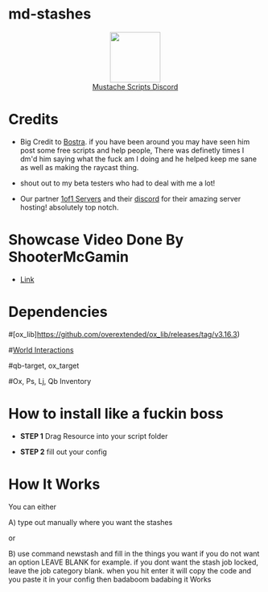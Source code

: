 <h1>md-stashes</h1>
<div align="center">
  <a href="https://discord.gg/sAMzrB4DDx">
    <img align="center" src="https://cdn.discordapp.com/attachments/1164709522691076120/1185676859363557457/Discord_logo.svg.png?ex=65907aa0&is=657e05a0&hm=dd2a8924c3a3d84507747ab2bac036e5fc219c697e084c9aa13ba468ff725bde&" width="100">
  </a><br>
  <a href="https://discord.gg/sAMzrB4DDx">Mustache Scripts Discord</a><br>
</div>

<h1>Credits</h1>

- Big Credit to [Bostra](https://discord.gg/5ncbwMNq). if you have been around you may have seen him post some free scripts and help people, There was definetly times I dm'd him saying what the fuck am I doing and he helped keep me sane as well as making the raycast thing.

- shout out to my beta testers who had to deal with me a lot!

- Our partner [1of1 Servers]( https://1of1servers.com/) and their [discord](https://discord.gg/1of1servers) for their amazing server hosting! absolutely top notch.

<h1>Showcase Video Done By ShooterMcGamin</h1>

- [Link](https://www.youtube.com/watch?v=N0zdbZ3CM9Y)

<h1>Dependencies</h1>

#[ox_lib]https://github.com/overextended/ox_lib/releases/tag/v3.16.3)

#[World Interactions](https://github.com/darktrovx/interact)

#qb-target, ox_target

#Ox, Ps, Lj, Qb Inventory

<h1>How to install like a fuckin boss</h1>

- **STEP 1**
Drag Resource into your script folder

- **STEP 2** 
fill out your config

<h1>How It Works</h1>
You can either 


A) type out manually where you want the stashes 

or 

B) use command newstash and fill in the things you want
if you do not want an option LEAVE BLANK
for example. if you dont want the stash job locked, leave the job category blank.
when you hit enter it will copy the code and you paste it in your config then badaboom badabing it Works

